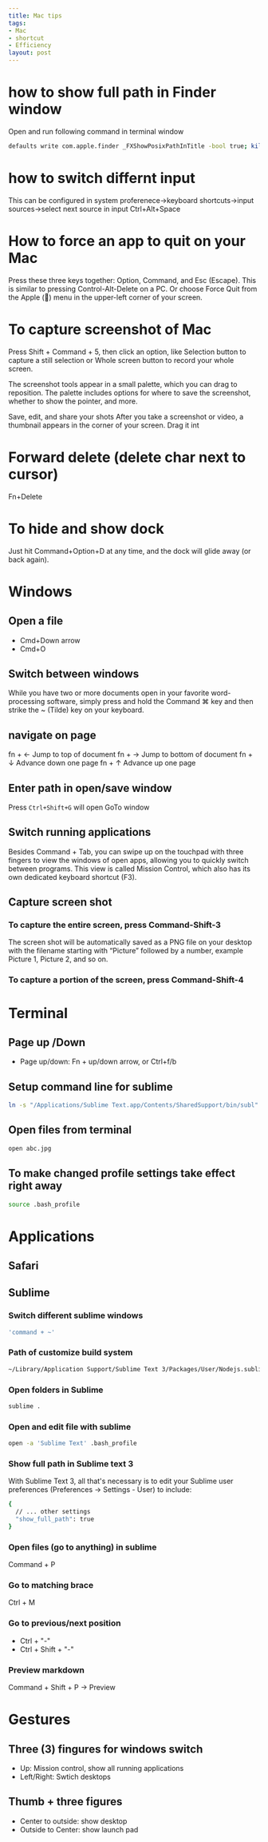 ```yaml
---
title: Mac tips
tags:
- Mac
- shortcut
- Efficiency
layout: post
---
```


# how to show full path in Finder window
Open and run following command in terminal window
```bash
defaults write com.apple.finder _FXShowPosixPathInTitle -bool true; killall Finder
```

# how to switch differnt input
This can be configured in system proferenece->keyboard shortcuts->input sources->select next source in input
Ctrl+Alt+Space

# How to force an app to quit on your Mac
Press these three keys together: Option, Command, and Esc (Escape). This is similar to pressing Control-Alt-Delete on a PC. Or choose Force Quit from the Apple () menu in the upper-left corner of your screen.

# To capture screenshot of Mac
Press Shift + Command + 5, then click an option, like Selection button to capture a still selection or Whole screen button to record your whole screen.

The screenshot tools appear in a small palette, which you can drag to reposition. The palette includes options for where to save the screenshot, whether to show the pointer, and more.

Save, edit, and share your shots
 After you take a screenshot or video, a thumbnail appears in the corner of your screen. Drag it int


# Forward delete (delete char next to cursor)
Fn+Delete

# To hide and show dock 
Just hit Command+Option+D at any time, and the dock will glide away (or back again).

# Windows

## Open a file
- Cmd+Down arrow
- Cmd+O

## Switch between windows
While you have two or more documents open in your favorite word-processing software, simply press and hold the Command ⌘ key and then strike the ~ (Tilde) key on your keyboard.


## navigate on page
fn + ←  Jump to top of document
fn + →  Jump to bottom of document
fn + ↓  Advance down one page
fn + ↑  Advance up one page

## Enter path in open/save window
Press `Ctrl+Shift+G` will open GoTo window

## Switch running applications
Besides Command + Tab, you can swipe up on the touchpad with three fingers to view the windows of open apps, allowing you to quickly switch between programs. This view is called Mission Control, which also has its own dedicated keyboard shortcut (F3).

## Capture screen shot

### To capture the entire screen, press Command-Shift-3
 The screen shot will be automatically saved as a PNG file on your desktop with the filename starting with “Picture” followed by a number, example Picture 1, Picture 2, and so on.
 
### To capture a portion of the screen, press Command-Shift-4

# Terminal
## Page up /Down
- Page up/down: Fn + up/down arrow, or Ctrl+f/b
## Setup command line for sublime
```sh
ln -s "/Applications/Sublime Text.app/Contents/SharedSupport/bin/subl" /usr/local/bin/sublime
```

## Open files from terminal
```sh
open abc.jpg
```


## To make changed profile settings take effect right away
```sh
source .bash_profile
```

# Applications

## Safari



## Sublime 

### Switch different sublime windows

```sh
'command + ~'
```

### Path of customize build system
```sh
~/Library/Application Support/Sublime Text 3/Packages/User/Nodejs.sublime-build
```

### Open folders in Sublime
```sh
sublime .
```

### Open and edit file with sublime
```sh
open -a 'Sublime Text' .bash_profile
```

### Show full path in Sublime text 3
With Sublime Text 3, all that's necessary is to edit your Sublime user preferences (Preferences -> Settings - User) to include:
```sh
{
  // ... other settings
  "show_full_path": true
}
```

### Open files (go to anything) in sublime
Command + P

### Go to matching brace 
Ctrl + M

### Go to previous/next position

* Ctrl + "-"
* Ctrl + Shift + "-"

### Preview markdown

Command + Shift + P -> Preview

# Gestures

## Three (3) fingures for windows switch

- Up: Mission control, show all running applications
- Left/Right: Swtich desktops

## Thumb + three figures
- Center to outside: show desktop
- Outside to Center: show launch pad
